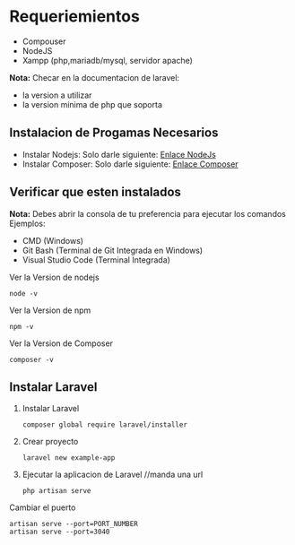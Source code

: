 # Requeriemientos
- Compouser
- NodeJS
- Xampp (php,mariadb/mysql, servidor apache)

**Nota:**
Checar en la documentacion de laravel:
- la version a utilizar
- la version minima de php que soporta

## Instalacion de Progamas Necesarios
- Instalar Nodejs:
	Solo darle siguiente: [Enlace NodeJs](https://nodejs.org/es/)
- Instalar Composer:
	Solo darle siguiente: [Enlace Composer](https://getcomposer.org/)

## Verificar que esten instalados

**Nota:**
Debes abrir la consola de tu preferencia para ejecutar los comandos
Ejemplos:
- CMD (Windows)
- Git Bash (Terminal de Git Integrada en Windows)
- Visual Studio Code (Terminal Integrada)

Ver la Version de nodejs
```
node -v
```

Ver la Version de npm
```
npm -v
```

Ver la Version de Composer
```
composer -v
```

## Instalar Laravel

1. Instalar Laravel
	```
	composer global require laravel/installer
	```
2. Crear proyecto
	```
	laravel new example-app
	```
3. Ejecutar la aplicacion de Laravel //manda una url
	```
	php artisan serve
	```

Cambiar el puerto
```
artisan serve --port=PORT_NUMBER
artisan serve --port=3040
```
